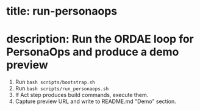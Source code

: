 # title: run-personaops
# description: Run the ORDAE loop for PersonaOps and produce a demo preview
1. Run `bash scripts/bootstrap.sh`
2. Run `bash scripts/run_personaops.sh`
3. If Act step produces build commands, execute them.
4. Capture preview URL and write to README.md "Demo" section.
